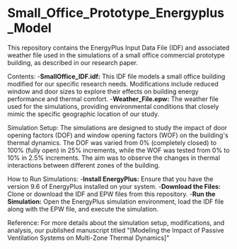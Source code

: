 # Small_Office_Prototype_Energyplus_Model

This repository contains the EnergyPlus Input Data File (IDF) and associated weather file used in the simulations of a small office commercial prototype building, as described in our research paper. 

Contents:
-**SmallOffice_IDF.idf:** This IDF file models a small office building modified for our specific research needs. Modifications include reduced window and door sizes to explore their effects on building energy performance and thermal comfort.
-**Weather_File.epw:** The weather file used for the simulations, providing environmental conditions that closely mimic the specific geographic location of our study.

Simulation Setup:
The simulations are designed to study the impact of door opening factors (DOF) and window opening factors (WOF) on the building's thermal dynamics. The DOF was varied from 0% (completely closed) to 100% (fully open) in 25% increments, while the WOF was tested from 0% to 10% in 2.5% increments. The aim was to observe the changes in thermal interactions between different zones of the building.

How to Run Simulations:
-**Install EnergyPlus:** Ensure that you have the  version 9.6 of EnergyPlus installed on your system.
-**Download the Files:** Clone or download the IDF and EPW files from this repository.
-**Run the Simulation:** Open the EnergyPlus simulation environment, load the IDF file along with the EPW file, and execute the simulation.


Reference:
For more details about the simulation setup, modifications, and analysis, our published manuscript titled "[Modeling the Impact of Passive Ventilation Systems on Multi-Zone Thermal Dynamics]" 

